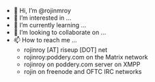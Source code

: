 - 👋 Hi, I’m @rojinmroy
- 👀 I’m interested in ...
- 🌱 I’m currently learning ...
- 💞️ I’m looking to collaborate on ...
- 📫 How to reach me ...
  - rojinroy [AT] riseup [DOT] net
  - rojinroy:poddery.com on the Matrix network
  - rojinroy on poddery.com server on XMPP
  - rojin on freenode and OFTC IRC networks

<!---
rojinmroy/rojinmroy is a ✨ special ✨ repository because its `README.md` (this file) appears on your GitHub profile.
You can click the Preview link to take a look at your changes.
--->
